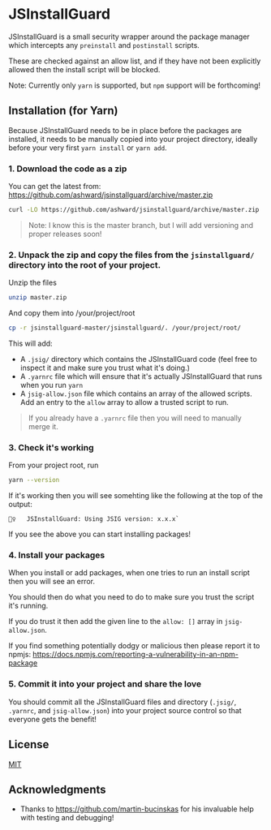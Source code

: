 # JSInstallGuard

JSInstallGuard is a small security wrapper around the package manager which intercepts any `preinstall` and `postinstall` scripts.

These are checked against an allow list, and if they have not been explicitly allowed then the install script will be blocked.

Note: Currently only `yarn` is supported, but `npm` support will be forthcoming!

## Installation (for Yarn)
Because JSInstallGuard needs to be in place before the packages are installed, it needs to be manually copied into your project directory, ideally before your very first `yarn install` or `yarn add`.

### 1. Download the code as a zip

You can get the latest from: https://github.com/ashward/jsinstallguard/archive/master.zip

```bash
curl -LO https://github.com/ashward/jsinstallguard/archive/master.zip
```

> Note: I know this is the master branch, but I will add versioning and proper releases soon!

### 2. Unpack the zip and copy the files from the `jsinstallguard/` directory into the root of your project.

Unzip the files
```bash
unzip master.zip
```

And copy them into /your/project/root
```bash
cp -r jsinstallguard-master/jsinstallguard/. /your/project/root/
```

This will add:

* A `.jsig/` directory which contains the JSInstallGuard code (feel free to inspect it and make sure you trust what it's doing.)
* A `.yarnrc` file which will ensure that it's actually JSInstallGuard that runs when you run `yarn`
* A `jsig-allow.json` file which contains an array of the allowed scripts. Add an entry to the `allow` array to allow a trusted script to run.

> If you already have a `.yarnrc` file then you will need to manually merge it.

### 3. Check it's working

From your project root, run

```bash
yarn --version
```

If it's working then you will see somehting like the following at the top of the output:

```
👮‍♀️   JSInstallGuard: Using JSIG version: x.x.x`
```

If you see the above you can start installing packages!

### 4. Install your packages

When you install or add packages, when one tries to run an install script then you will see an error.

You should then do what you need to do to make sure you trust the script it's running.

If you do trust it then add the given line to the `allow: []` array in `jsig-allow.json`.

If you find something potentially dodgy or malicious then please report it to npmjs: https://docs.npmjs.com/reporting-a-vulnerability-in-an-npm-package

### 5. Commit it into your project and share the love

You should commit all the JSInstallGuard files and directory (`.jsig/`, `.yarnrc`, and `jsig-allow.json`) into your project source control so that everyone gets the benefit!

## License

[MIT](https://choosealicense.com/licenses/mit/)

## Acknowledgments

* Thanks to https://github.com/martin-bucinskas for his invaluable help with testing and debugging!